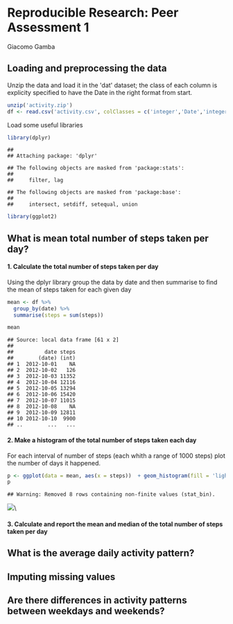# Reproducible Research: Peer Assessment 1
Giacomo Gamba  


## Loading and preprocessing the data

Unzip the data and load it in the 'dat' dataset; the class of each column is explicity specified to have the Date in the right format from start.


```r
unzip('activity.zip')
df <- read.csv('activity.csv', colClasses = c('integer','Date','integer'))
```
Load some useful libraries

```r
library(dplyr)
```

```
## 
## Attaching package: 'dplyr'
```

```
## The following objects are masked from 'package:stats':
## 
##     filter, lag
```

```
## The following objects are masked from 'package:base':
## 
##     intersect, setdiff, setequal, union
```

```r
library(ggplot2)
```
## What is mean total number of steps taken per day?

#### 1. Calculate the total number of steps taken per day

Using the dplyr library group the data by date and then summarise to find the mean of steps taken for each given day

```r
mean <- df %>%
  group_by(date) %>%
  summarise(steps = sum(steps))

mean
```

```
## Source: local data frame [61 x 2]
## 
##          date steps
##        (date) (int)
## 1  2012-10-01    NA
## 2  2012-10-02   126
## 3  2012-10-03 11352
## 4  2012-10-04 12116
## 5  2012-10-05 13294
## 6  2012-10-06 15420
## 7  2012-10-07 11015
## 8  2012-10-08    NA
## 9  2012-10-09 12811
## 10 2012-10-10  9900
## ..        ...   ...
```

#### 2. Make a histogram of the total number of steps taken each day

For each interval of number of steps (each whith a range of 1000 steps) plot the number of days it happened.

```r
p <- ggplot(data = mean, aes(x = steps))  + geom_histogram(fill = 'light blue', color =' black', binwidth = 1000) + theme_minimal()
p
```

```
## Warning: Removed 8 rows containing non-finite values (stat_bin).
```

![](PA1_template_files/figure-html/unnamed-chunk-4-1.png)\

#### 3. Calculate and report the mean and median of the total number of steps taken per day

## What is the average daily activity pattern?



## Imputing missing values



## Are there differences in activity patterns between weekdays and weekends?
